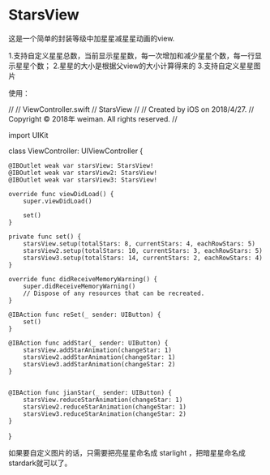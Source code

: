 # StarsView
这是一个简单的封装等级中加星星减星星动画的view.

1.支持自定义星星总数，当前显示星星数，每一次增加和减少星星个数，每一行显示星星个数；
2.星星的大小是根据父view的大小计算得来的
3.支持自定义星星图片

使用：

//
//  ViewController.swift
//  StarsView
//
//  Created by iOS on 2018/4/27.
//  Copyright © 2018年 weiman. All rights reserved.
//

import UIKit

class ViewController: UIViewController {

   
    @IBOutlet weak var starsView: StarsView!
    @IBOutlet weak var starsView2: StarsView!
    @IBOutlet weak var starsView3: StarsView!
    
    override func viewDidLoad() {
        super.viewDidLoad()
       
        set()
    }
    
    private func set() {
        starsView.setup(totalStars: 8, currentStars: 4, eachRowStars: 5)
        starsView2.setup(totalStars: 10, currentStars: 3, eachRowStars: 5)
        starsView3.setup(totalStars: 14, currentStars: 2, eachRowStars: 4)
    }

    override func didReceiveMemoryWarning() {
        super.didReceiveMemoryWarning()
        // Dispose of any resources that can be recreated.
    }

    @IBAction func reSet(_ sender: UIButton) {
        set()
    }

    @IBAction func addStar(_ sender: UIButton) {
        starsView.addStarAnimation(changeStar: 1)
        starsView2.addStarAnimation(changeStar: 1)
        starsView3.addStarAnimation(changeStar: 2)
    }
    
    
    @IBAction func jianStar(_ sender: UIButton) {
        starsView.reduceStarAnimation(changeStar: 1)
        starsView2.reduceStarAnimation(changeStar: 1)
        starsView3.reduceStarAnimation(changeStar: 2)
    }
    
}

如果要自定义图片的话，只需要把亮星星命名成 starlight ，把暗星星命名成 stardark就可以了。

